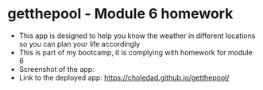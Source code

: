 # getthepool - Module 6 homework
* This app is designed to help you know the weather in different locations so you can plan your life accordingly
* This is part of my bootcamp, it is complying with homework for module 6
* Screenshot of the app:
* Link to the deployed app: https://choledad.github.io/getthepool/
